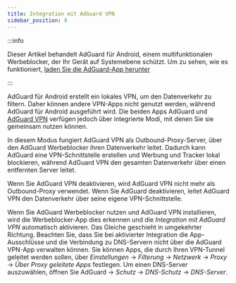 ```yaml
---
title: Integration mit AdGuard VPN
sidebar_position: 8
---
```


:::info

Dieser Artikel behandelt AdGuard für Android, einem multifunktionalen Werbeblocker, der Ihr Gerät auf Systemebene schützt. Um zu sehen, wie es funktioniert, [laden Sie die AdGuard-App herunter](https://agrd.io/download-kb-adblock)

:::

AdGuard für Android erstellt ein lokales VPN, um den Datenverkehr zu filtern. Daher können andere VPN-Apps nicht genutzt werden, während AdGuard für Android ausgeführt wird. Die beiden Apps AdGuard und [AdGuard VPN](https://adguard-vpn.com/) verfügen jedoch über integrierte Modi, mit denen Sie sie gemeinsam nutzen können.

In diesem Modus fungiert AdGuard VPN als Outbound-Proxy-Server, über den AdGuard Werbeblocker ihren Datenverkehr leitet. Dadurch kann AdGuard eine VPN-Schnittstelle erstellen und Werbung und Tracker lokal blockieren, während AdGuard VPN den gesamten Datenverkehr über einen entfernten Server leitet.

Wenn Sie AdGuard VPN deaktivieren, wird AdGuard VPN nicht mehr als Outbound-Proxy verwendet. Wenn Sie AdGuard deaktivieren, leitet AdGuard VPN den Datenverkehr über seine eigene VPN-Schnittstelle.

Wenn Sie AdGuard Werbeblocker nutzen und AdGuard VPN installieren, wird die Werbeblocker-App dies erkennen und die _Integration mit AdGuard VPN_ automatisch aktivieren. Das Gleiche geschieht in umgekehrter Richtung. Beachten Sie, dass Sie bei aktivierter Integration die App-Ausschlüsse und die Verbindung zu DNS-Servern nicht über die AdGuard VPN-App verwalten können. Sie können Apps, die durch Ihren VPN-Tunnel geleitet werden sollen, über _Einstellungen_ → _Filterung_ → _Netzwerk_ → _Proxy_ → _Über Proxy geleitete Apps_ festlegen. Um einen DNS-Server auszuwählen, öffnen Sie AdGuard → _Schutz_ → _DNS-Schutz_ → _DNS-Server_.
